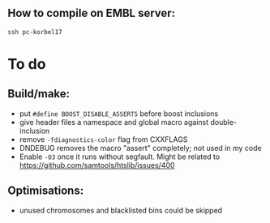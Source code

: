 ## How to compile on EMBL server:

```
ssh pc-korbel17

```

# To do

## Build/make:

  * put `#define BOOST_DISABLE_ASSERTS` before boost inclusions
  * give header files a namespace and global macro against double-inclusion
  * remove `-fdiagnostics-color` flag from CXXFLAGS
  * DNDEBUG removes the macro "assert" completely; not used in my code
  * Enable `-O3` once it runs without segfault. Might be related to https://github.com/samtools/htslib/issues/400

## Optimisations:

  * unused chromosomes and blacklisted bins could be skipped
  
  
